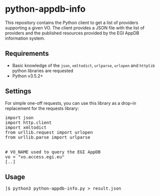 # python-appdb-info
This repository contains the Python client to get a list of providers supporting a given VO. The client provides a JSON file with the list of providers and the published resources provided by the EGI AppDB information system. 

## Requirements

* Basic knowledge of the `json`, `xmltodict`, `urlparse`, `urlopen` and `httplib` python libraries are requested
* Python v3.5.2+

## Settings

For simple one-off requests, you can use this library as a drop-in replacement for the requests library:

<pre>
import json
import http.client
import xmltodict
from urllib.request import urlopen
from urllib.parse import urlparse


# VO_NAME used to query the EGI AppDB
vo = "vo.access.egi.eu"
[..]
</pre>

## Usage

<pre>
]$ python3 python-appdb-info.py > result.json
</pre>
